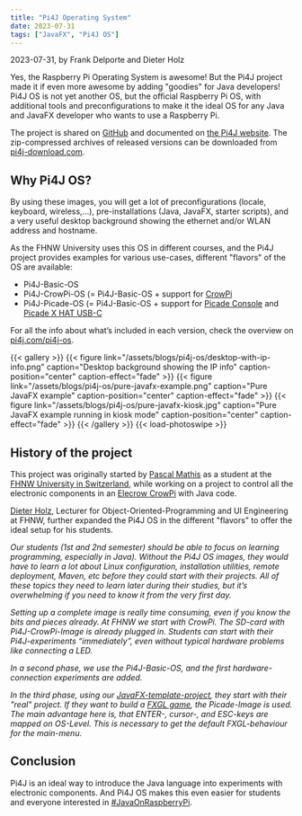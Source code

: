 ```yaml
---
title: "Pi4J Operating System"
date: 2023-07-31
tags: ["JavaFX", "Pi4J OS"]
---
```


2023-07-31, by Frank Delporte and Dieter Holz

Yes, the Raspberry Pi Operating System is awesome! But the Pi4J project made it if even more awesome by adding "goodies" for Java developers! Pi4J OS is not yet another OS, but the official Raspberry Pi OS, with additional tools and preconfigurations to make it the ideal OS for any Java and JavaFX developer who wants to use a Raspberry Pi.

The project is shared on [GitHub](https://github.com/Pi4J/pi4j-os) and documented on [the Pi4J website](https://pi4j.com/pi4j-os/). The zip-compressed archives of released versions can be downloaded from [pi4j-download.com](https://pi4j-download.com).

## Why Pi4J OS?

By using these images, you will get a lot of preconfigurations (locale, keyboard, wireless,...), pre-installations (Java, JavaFX, starter scripts), and a very useful desktop background showing the ethernet and/or WLAN address and hostname.

As the FHNW University uses this OS in different courses, and the Pi4J project provides examples for various use-cases, different "flavors" of the OS are available:

* Pi4J-Basic-OS
* Pi4J-CrowPi-OS (= Pi4J-Basic-OS + support for [CrowPi](https://www.elecrow.com/crowpi-compact-raspberry-pi-educational-kit.html)
* Pi4J-Picade-OS (= Pi4J-Basic-OS + support for [Picade Console](https://shop.pimoroni.com/products/picade-console) and [Picade X HAT USB-C](https://shop.pimoroni.com/products/picade-x-hat-usb-c?variant=29156918558803)

For all the info about what’s included in each version, check the overview on [pi4j.com/pi4j-os](https://pi4j.com/pi4j-os/).

{{< gallery >}}
{{< figure link="/assets/blogs/pi4j-os/desktop-with-ip-info.png" caption="Desktop background showing the IP info" caption-position="center" caption-effect="fade" >}}
{{< figure link="/assets/blogs/pi4j-os/pure-javafx-example.png" caption="Pure JavaFX example" caption-position="center" caption-effect="fade" >}}
{{< figure link="/assets/blogs/pi4j-os/pure-javafx-kiosk.jpg" caption="Pure JavaFX example running in kiosk mode" caption-position="center" caption-effect="fade" >}}
{{< /gallery >}}
{{< load-photoswipe >}}

## History of the project

This project was originally started by [Pascal Mathis](https://www.linkedin.com/in/ppmathis/) as a student at the [FHNW University in Switzerland](https://www.fhnw.ch), while working on a project to control all the electronic components in an [Elecrow CrowPi](https://www.elecrow.com/steam-education/crowpi.html) with Java code.

[Dieter Holz](https://www.linkedin.com/in/dieter-holz-24761524/), Lecturer for Object-Oriented-Programming and UI Engineering at FHNW, further expanded the Pi4J OS in the different "flavors" to offer the ideal setup for his students.

*Our students (1st and 2nd semester) should be able to focus on learning programming, especially in Java). Without the Pi4J OS images, they would have to learn a lot about Linux configuration, installation utilities, remote deployment, Maven, etc before they could start with their projects. All of these topics they need to learn later during their studies, but it’s overwhelming if you need to know it from the very first day.*

*Setting up a complete image is really time consuming, even if you know the bits and pieces already. At FHNW we start with CrowPi. The SD-card with Pi4J-CrowPi-Image is already plugged in. Students can start with their Pi4J-experiments “immediately”, even without typical hardware problems like connecting a LED.*

*In a second phase, we use the Pi4J-Basic-OS, and the first hardware-connection experiments are added.*

*In the third phase, using our [JavaFX-template-project](https://github.com/Pi4J/pi4j-template-javafx), they start with their "real" project. If they want to build a [FXGL game](http://almasb.github.io/FXGL/), the Picade-Image is used. The main advantage here is, that ENTER-, cursor-, and ESC-keys are mapped on OS-Level. This is necessary to get the default FXGL-behaviour for the main-menu.*

## Conclusion

Pi4J is an ideal way to introduce the Java language into experiments with electronic components. And Pi4J OS makes this  even easier for students and everyone interested in [#JavaOnRaspberryPi](https://foojay.social/tags/JavaOnRaspberryPi).